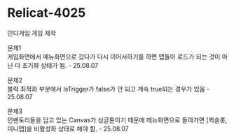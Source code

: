 # Relicat-4025
인디게임 게임 제작

문제1 
<br />
게임화면에서 메뉴화면으로 갔다가 다시 이어서하기를 하면 맵들이 로드가 되는 것이 아닌 다 초기화 상태가 됨. - 25.08.07

문제2
<br />
블럭 최적화 부분에서 IsTrigger가 false가 안 되고 계속 true되는 경우가 있음 - 25.08.07

문제3
<br />
인벤토리들을 담고 있는 Canvas가 싱글톤이기 때문에 메뉴화면으로 돌아가면 [퀵슬롯, 미니맵]을 비활성화 상태로 해야 함. - 25.08.07
